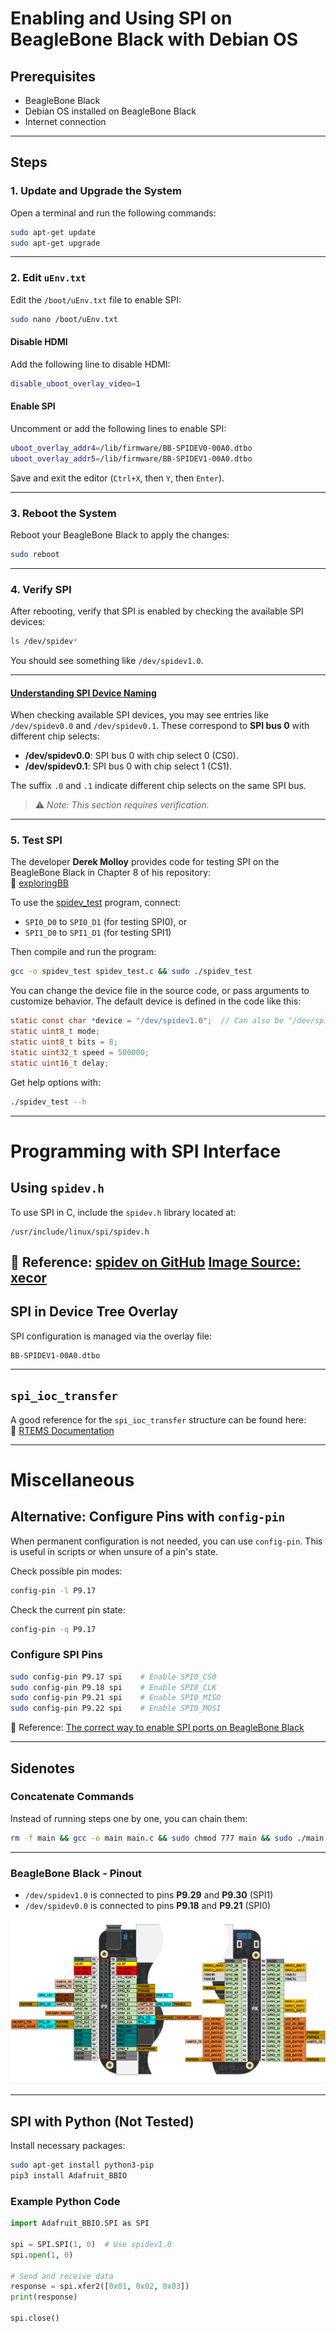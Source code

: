 # Enabling and Using SPI on BeagleBone Black with Debian OS

## Prerequisites
- BeagleBone Black
- Debian OS installed on BeagleBone Black
- Internet connection

---

## Steps

### 1. Update and Upgrade the System
Open a terminal and run the following commands:
```bash
sudo apt-get update
sudo apt-get upgrade
```

---

### 2. Edit `uEnv.txt`
Edit the `/boot/uEnv.txt` file to enable SPI:
```bash
sudo nano /boot/uEnv.txt
```

#### Disable HDMI
Add the following line to disable HDMI:
```bash
disable_uboot_overlay_video=1
```

#### Enable SPI
Uncomment or add the following lines to enable SPI:
```bash
uboot_overlay_addr4=/lib/firmware/BB-SPIDEV0-00A0.dtbo
uboot_overlay_addr5=/lib/firmware/BB-SPIDEV1-00A0.dtbo
```

Save and exit the editor (`Ctrl+X`, then `Y`, then `Enter`).

---

### 3. Reboot the System
Reboot your BeagleBone Black to apply the changes:
```bash
sudo reboot
```

---

### 4. Verify SPI
After rebooting, verify that SPI is enabled by checking the available SPI devices:
```bash
ls /dev/spidev*
```
You should see something like `/dev/spidev1.0`.

---

#### <u>Understanding SPI Device Naming</u>
When checking available SPI devices, you may see entries like `/dev/spidev0.0` and `/dev/spidev0.1`. These correspond to **SPI bus 0** with different chip selects:

- **/dev/spidev0.0**: SPI bus 0 with chip select 0 (CS0).
- **/dev/spidev0.1**: SPI bus 0 with chip select 1 (CS1).

The suffix `.0` and `.1` indicate different chip selects on the same SPI bus.

> ⚠️ *Note: This section requires verification.*

---

### 5. Test SPI
The developer **Derek Molloy** provides code for testing SPI on the BeagleBone Black in Chapter 8 of his repository:  
🔗 [exploringBB](https://github.com/derekmolloy/exploringBB/tree/version2)

To use the [spidev_test](https://github.com/derekmolloy/exploringBB/tree/version2/chp08/spi/spidev_test) program, connect:

- `SPI0_D0` to `SPI0_D1` (for testing SPI0), or  
- `SPI1_D0` to `SPI1_D1` (for testing SPI1)

Then compile and run the program:
```bash
gcc -o spidev_test spidev_test.c && sudo ./spidev_test
```

You can change the device file in the source code, or pass arguments to customize behavior. The default device is defined in the code like this:
```c
static const char *device = "/dev/spidev1.0";  // Can also be "/dev/spidev0.0"
static uint8_t mode;
static uint8_t bits = 8;
static uint32_t speed = 500000;
static uint16_t delay;
```

Get help options with:
```bash
./spidev_test --h
```

---

# Programming with SPI Interface

## Using `spidev.h`
To use SPI in C, include the `spidev.h` library located at:
```
/usr/include/linux/spi/spidev.h
```

📄 Reference: [spidev on GitHub](https://github.com/jeffegg/beaglebone/blob/master/Documentation/spi/spidev)
[Image Source: xecor](https://www.xecor.com/blog/beaglebone-black-pinout) 
---

## SPI in Device Tree Overlay
SPI configuration is managed via the overlay file:
```
BB-SPIDEV1-00A0.dtbo
```

---

## `spi_ioc_transfer`
A good reference for the `spi_ioc_transfer` structure can be found here:  
🔗 [RTEMS Documentation](https://ftp.rtems.org/pub/rtems/docs/5.1/doxygen/structspi__ioc__transfer.html)

---

# Miscellaneous

## Alternative: Configure Pins with `config-pin`
When permanent configuration is not needed, you can use `config-pin`. This is useful in scripts or when unsure of a pin's state.

Check possible pin modes:
```bash
config-pin -l P9.17
```

Check the current pin state:
```bash
config-pin -q P9.17
```

### Configure SPI Pins
```bash
sudo config-pin P9.17 spi    # Enable SPI0_CS0
sudo config-pin P9.18 spi    # Enable SPI0_CLK
sudo config-pin P9.21 spi    # Enable SPI0_MISO
sudo config-pin P9.22 spi    # Enable SPI0_MOSI 
```

📄 Reference: [The correct way to enable SPI ports on BeagleBone Black](https://arcanesciencelab.wordpress.com/2020/01/14/the-correct-way-to-enable-spi-ports-on-the-beaglebone-black/)

---

## Sidenotes

### Concatenate Commands
Instead of running steps one by one, you can chain them:
```bash
rm -f main && gcc -o main main.c && sudo chmod 777 main && sudo ./main
```

---

### BeagleBone Black - Pinout
- `/dev/spidev1.0` is connected to pins **P9.29** and **P9.30** (SPI1)
- `/dev/spidev0.0` is connected to pins **P9.18** and **P9.21** (SPI0)

![BeagleBone Black Pinmap](beaglebone_black_pinmap.png)

---

## SPI with Python (Not Tested)
Install necessary packages:
```bash
sudo apt-get install python3-pip
pip3 install Adafruit_BBIO
```

### Example Python Code
```python
import Adafruit_BBIO.SPI as SPI

spi = SPI.SPI(1, 0)  # Use spidev1.0
spi.open(1, 0)

# Send and receive data
response = spi.xfer2([0x01, 0x02, 0x03])
print(response)

spi.close()
```
